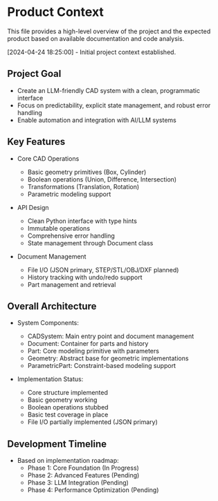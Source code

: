 # Product Context

This file provides a high-level overview of the project and the expected product based on available documentation and code analysis.

[2024-04-24 18:25:00] - Initial project context established.

## Project Goal
* Create an LLM-friendly CAD system with a clean, programmatic interface
* Focus on predictability, explicit state management, and robust error handling
* Enable automation and integration with AI/LLM systems

## Key Features
* Core CAD Operations
  - Basic geometry primitives (Box, Cylinder)
  - Boolean operations (Union, Difference, Intersection)
  - Transformations (Translation, Rotation)
  - Parametric modeling support

* API Design
  - Clean Python interface with type hints
  - Immutable operations
  - Comprehensive error handling
  - State management through Document class

* Document Management
  - File I/O (JSON primary, STEP/STL/OBJ/DXF planned)
  - History tracking with undo/redo support
  - Part management and retrieval

## Overall Architecture
* System Components:
  - CADSystem: Main entry point and document management
  - Document: Container for parts and history
  - Part: Core modeling primitive with parameters
  - Geometry: Abstract base for geometric implementations
  - ParametricPart: Constraint-based modeling support

* Implementation Status:
  - Core structure implemented
  - Basic geometry working
  - Boolean operations stubbed
  - Basic test coverage in place
  - File I/O partially implemented (JSON primary)

## Development Timeline
* Based on implementation roadmap:
  - Phase 1: Core Foundation (In Progress)
  - Phase 2: Advanced Features (Pending)
  - Phase 3: LLM Integration (Pending)
  - Phase 4: Performance Optimization (Pending)
